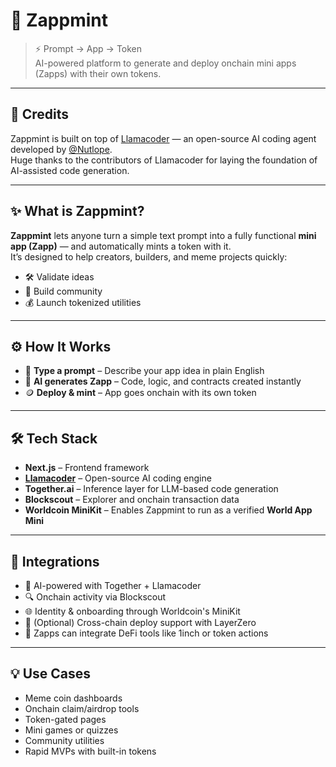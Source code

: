# 🧠 Zappmint

> ⚡️ Prompt → App → Token  
> AI-powered platform to generate and deploy onchain mini apps (Zapps) with their own tokens.

---

## 🪪 Credits

Zappmint is built on top of [Llamacoder](https://github.com/Nutlope/llamacoder) — an open-source AI coding agent developed by [@Nutlope](https://github.com/Nutlope).  
Huge thanks to the contributors of Llamacoder for laying the foundation of AI-assisted code generation.

---

## ✨ What is Zappmint?

**Zappmint** lets anyone turn a simple text prompt into a fully functional **mini app (Zapp)** — and automatically mints a token with it.  
It’s designed to help creators, builders, and meme projects quickly:

- 🛠 Validate ideas
- 🌱 Build community
- 💰 Launch tokenized utilities

---

## ⚙️ How It Works

- 🧠 **Type a prompt** – Describe your app idea in plain English
- 🤖 **AI generates Zapp** – Code, logic, and contracts created instantly
- 🪙 **Deploy & mint** – App goes onchain with its own token

---

## 🛠️ Tech Stack

- **Next.js** – Frontend framework
- **[Llamacoder](https://github.com/Nutlope/llamacoder)** – Open-source AI coding engine
- **Together.ai** – Inference layer for LLM-based code generation
- **Blockscout** – Explorer and onchain transaction data
- **Worldcoin MiniKit** – Enables Zappmint to run as a verified **World App Mini**

---

## 🔗 Integrations

- 🧠 AI-powered with Together + Llamacoder
- 🔍 Onchain activity via Blockscout
- 🌐 Identity & onboarding through Worldcoin's MiniKit
- 🌉 (Optional) Cross-chain deploy support with LayerZero
- 🔄 Zapps can integrate DeFi tools like 1inch or token actions

---

## 💡 Use Cases

- Meme coin dashboards
- Onchain claim/airdrop tools
- Token-gated pages
- Mini games or quizzes
- Community utilities
- Rapid MVPs with built-in tokens
